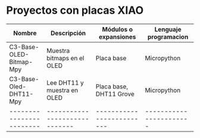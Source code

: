 # Proyectos con placas XIAO 

|         Nombre         |          Descripción        |  Módulos o expansiones  | Lenguaje programacion |
|------------------------|-----------------------------|-------------------------|-----------------------|
|C3-Base-OLED-Bitmap-Mpy | Muestra bitmaps en el OLED  | Placa base              | Micropython           |
|C3-Base-Oled-DHT11-Mpy  | Lee DHT11 y muestra en OLED | Placa base, DHT11 Grove | Micropython           |
|------------------------|-----------------------------|-------------------------|-----------------------|

